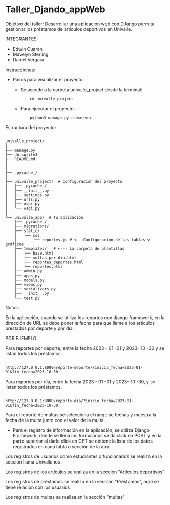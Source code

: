 # Taller_Djando_appWeb

Objetivo del taller: Desarrollar una aplicación web con DJango permita gestionar
los préstamos de artículos deportivos en Univalle.

INTEGRANTES:

- Edwin Cuaran
- Mavelyn Sterling
- Daniel Vergara

Instrucciones:

- Pasos para visualizar el proyecto:
  - Se accede a la carpeta univalle_project desde la terminal: 
    ```
        cd univalle_project
    ```

  - Para ejecutar el proyecto: 
    ```
        python3 manage.py runserver
    ```


Estructura del proyecto:

```

univalle_project/
│
├── manage.py
├── db.sqlite3
├── README.md
│
│
├── _pycache_/ 
│
├── univalle_project/  # Configuración del proyecto
│   ├── _pycache_/
│   ├── __init__.py
│   ├── settings.py
│   ├── urls.py
│   ├── aspi.py
│   └── wsgi.py
│
└── univalle_app/  # Tu aplicación
    ├── _pycache_/
    ├── migrations/
    ├── static/
    │   └── css
    │       └── reportes.js # <-- Configuración de las tablas y gráficos
    ├── templates/   # <--- La carpeta de plantillas
    │   ├── base.html
    │   ├── multas_por_dia.html
    │   ├── reportes_deportes.html
    │   └── reportes.html
    ├── admin.py
    ├── apps.py
    ├── models.py
    ├── views.py
    ├── serializers.py
    ├── __init__.py
    └── test.py

```

Notas:

En la aplicación, cuando se utiliza los reportes con django framework, en la dirección de URL se debe poner la fecha para que llame a los artículos prestados por deporte y por día:

POR EJEMPLO:

Para reportes por deporte, entre la fecha 2023 - 01 -01 y 2023- 10 -30 y se listan todos los préstamos.

```

http://127.0.0.1:8000/reporte-deporte/?inicio_fecha=2023-01-01&fin_fecha=2023-10-30

```


Para reportes por día, entre la fecha 2023 - 01 -01 y 2023- 10 -30, y se listan todos los préstamos.

```

http://127.0.0.1:8000/reporte-dia/?inicio_fecha=2023-01-01&fin_fecha=2023-10-30

```


Para el reporte de multas se selecciona el rango se fechas y muestra la fecha de la multa junto con el valor de la multa.


- Para el registro de información en la aplicación, se utiliza Django Framework, donde se llena los formularios se da click en POST y en la parte superior al darle click en GET se obtiene la lista de los datos registrados en cada tabla o sección de la app:

Los registros de usuarios como estudiantes o funcionarios se realiza en la sección llama Univallunos

Los registros de los artículos se realiza en la sección "Artículos deportivos"

Los registros de préstamos se realiza en la sección "Préstamos", aquí se tiene relación con los usuarios

Los registros de multas se realiza en la sección "multas"

